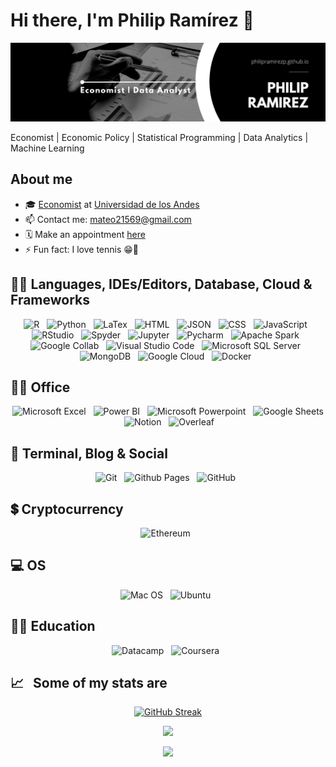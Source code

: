 # Hi there, I'm Philip Ramírez 👋
<p align="center">
  <img src="https://github.com/philipramirezp/philipramirezp/blob/main/PhilipRamirez_LinkedinBanner.png" alt="Philip Ramírez - Economist">
</p>
Economist | Economic Policy | Statistical Programming | Data Analytics | Machine Learning

## About me

- 🎓 [Economist](https://economia.uniandes.edu.co/programas/pregrado-en-economia) at [Universidad de los Andes](https://www.uniandes.edu.co/)
- 📫 Contact me: mateo21569@gmail.com
- 🗓 Make an appointment [here](https://calendly.com/philipramirezp)
- ⚡ Fun fact: I love tennis 😁🎾

## 👩‍💻 Languages, IDEs/Editors, Database, Cloud & Frameworks
<p align="center">
  <img src="https://img.shields.io/badge/r-%23276DC3.svg?style=for-the-badge&logo=r&logoColor=white" alt="R">&nbsp;&nbsp;
  <img src="https://img.shields.io/badge/Python-FFD43B?style=for-the-badge&logo=python&logoColor=blue" alt="Python">&nbsp;&nbsp;
  <img src="https://img.shields.io/badge/LaTeX-47A141?style=for-the-badge&logo=LaTeX&logoColor=white" alt="LaTex">&nbsp;&nbsp;
  <img src="https://img.shields.io/badge/HTML5-E34F26?style=for-the-badge&logo=html5&logoColor=white" alt="HTML" />&nbsp;&nbsp;
  <img src="https://img.shields.io/badge/json-5E5C5C?style=for-the-badge&logo=json&logoColor=white" alt="JSON">&nbsp;&nbsp;
  <img src="https://img.shields.io/badge/CSS3-1572B6?style=for-the-badge&logo=css3&logoColor=white" alt="CSS" />&nbsp;&nbsp;
  <img src="https://img.shields.io/badge/JavaScript-323330?style=for-the-badge&logo=javascript&logoColor=F7DF1E" alt="JavaScript" />&nbsp;&nbsp;
  <img src="https://img.shields.io/badge/RStudio-4285F4?style=for-the-badge&logo=rstudio&logoColor=white" alt="RStudio">&nbsp;&nbsp;
  <img src="https://img.shields.io/badge/Spyder-838485?style=for-the-badge&logo=spyder%20ide&logoColor=maroon" alt="Spyder">&nbsp;&nbsp;
  <img src="https://img.shields.io/badge/Jupyter-F37626.svg?&style=for-the-badge&logo=Jupyter&logoColor=white" alt="Jupyter">&nbsp;&nbsp;
  <img src="https://img.shields.io/badge/PyCharm-000000.svg?&style=for-the-badge&logo=PyCharm&logoColor=white" alt="Pycharm">&nbsp;&nbsp;
  <img src="https://img.shields.io/badge/Apache_Spark-FFFFFF?style=for-the-badge&logo=apachespark&logoColor=#E35A16" alt="Apache Spark">&nbsp;&nbsp;
  <img src="https://img.shields.io/badge/Google%20Colab-%23F9A825.svg?style=for-the-badge&logo=googlecolab&logoColor=white" alt="Google Collab">&nbsp;&nbsp;
  <img src="https://img.shields.io/badge/Visual%20Studio%20Code-0078d7.svg?style=for-the-badge&logo=visual-studio-code&logoColor=white" alt="Visual Studio Code">&nbsp;&nbsp;
  <img src="https://img.shields.io/badge/Microsoft%20SQL%20Server-CC2927?style=for-the-badge&logo=microsoft%20sql%20server&logoColor=white" alt="Microsoft SQL Server">&nbsp;&nbsp;
  <img src="https://img.shields.io/badge/MongoDB-%234ea94b.svg?style=for-the-badge&logo=mongodb&logoColor=white" alt="MongoDB">&nbsp;&nbsp;
  <img src="https://img.shields.io/badge/Google_Cloud-4285F4?style=for-the-badge&logo=google-cloud&logoColor=white" alt="Google Cloud">&nbsp;&nbsp;
  <img src="https://img.shields.io/badge/Docker-2CA5E0?style=for-the-badge&logo=docker&logoColor=white" alt="Docker">&nbsp;&nbsp;
</p>

## 👨‍💻 Office
<p align="center">
  <img src="https://img.shields.io/badge/Microsoft_Excel-217346?style=for-the-badge&logo=microsoft-excel&logoColor=white" alt="Microsoft Excel">&nbsp;&nbsp;
  <img src="https://img.shields.io/badge/power_bi-F2C811?style=for-the-badge&logo=powerbi&logoColor=black" alt="Power BI">&nbsp;&nbsp;
  <img src="https://img.shields.io/badge/Microsoft_PowerPoint-B7472A?style=for-the-badge&logo=microsoft-powerpoint&logoColor=white" alt="Microsoft Powerpoint">&nbsp;&nbsp;
  <img src="https://img.shields.io/badge/Google%20Sheets-34A853?style=for-the-badge&logo=google-sheets&logoColor=white" alt="Google Sheets">&nbsp;&nbsp;
  <img src="https://img.shields.io/badge/Notion-000000?style=for-the-badge&logo=notion&logoColor=white" alt="Notion">&nbsp;&nbsp;
  <img src="https://img.shields.io/badge/Overleaf-47A141?style=for-the-badge&logo=Overleaf&logoColor=white" alt="Overleaf">&nbsp;&nbsp;
</p>

## 👨 Terminal, Blog & Social
<p align="center">
  <img src="https://img.shields.io/badge/Git-F05032?style=for-the-badge&logo=git&logoColor=white" alt="Git" />&nbsp;&nbsp;
  <img src="https://img.shields.io/badge/GitHub%20Pages-222222?style=for-the-badge&logo=github%20Pages&logoColor=white" alt="Github Pages">&nbsp;&nbsp;
  <img src="https://img.shields.io/badge/github%20-%23000.svg?&style=for-the-badge&logo=github&logoColor=white" alt="GitHub" />&nbsp;&nbsp;
</p>

## 💲 Cryptocurrency
<p align="center">
  <img src="https://img.shields.io/badge/Ethereum-3C3C3D?style=for-the-badge&logo=Ethereum&logoColor=white" alt="Ethereum">&nbsp;&nbsp;  
</p>

## 💻 OS
<p align="center">
  <img src="https://img.shields.io/badge/mac%20os-000000?style=for-the-badge&logo=apple&logoColor=white" alt="Mac OS">&nbsp;&nbsp;
  <img src="https://img.shields.io/badge/Ubuntu-E95420?style=for-the-badge&logo=ubuntu&logoColor=white" alt="Ubuntu">&nbsp;&nbsp;
</p>

## 👨‍🎓 Education
<p align="center">
  <img src="https://img.shields.io/badge/Datacamp-05192D?style=for-the-badge&logo=datacamp&logoColor=03E860" alt="Datacamp">&nbsp;&nbsp;
  <img src="https://img.shields.io/badge/Coursera-0056D2?style=for-the-badge&logo=Coursera&logoColor=white" alt="Coursera">&nbsp;&nbsp;
</p>

## 📈 &nbsp;&nbsp;Some of my stats are
<p align="center">
  <a href="https://git.io/streak-stats"><img src="https://github-readme-streak-stats.herokuapp.com?user=philipramirezp&theme=dark" alt="GitHub Streak" /></a>
</p>

<p align="center">
  <img src="http://github-profile-summary-cards.vercel.app/api/cards/profile-details?username=philipramirezp&theme=dark" />
</p>

<p align="center">
  <img src="https://github-readme-stats.vercel.app/api/top-langs/?username=philipramirezp&langs_count=8&theme=dark&layout=pie">
</p>

<!--
**philipramirezp/philipramirezp** is a ✨ _special_ ✨ repository because its `README.md` (this file) appears on your GitHub profile.

Here are some ideas to get you started:

- 🔭 I’m currently working on ...
- 🌱 I’m currently learning ...
- 👯 I’m looking to collaborate on ...
- 🤔 I’m looking for help with ...
- 💬 Ask me about ...
- 📫 How to reach me: ...
- 😄 Pronouns: ...
- ⚡ Fun fact: ...
-->
